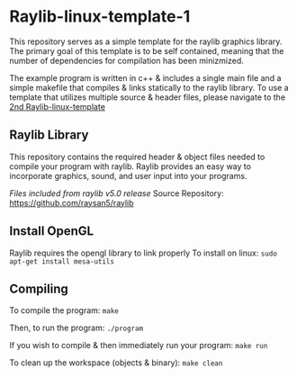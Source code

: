 # Raylib-linux-template-1

This repository serves as a simple template for the raylib graphics library.
The primary goal of this template is to be self contained, meaning that the
number of dependencies for compilation has been minizmized.

The example program is written in c++ & includes a single main file and a simple makefile that
compiles & links statically to the raylib library.
To use a template that utilizes multiple source & header files, please navigate to the 
[2nd Raylib-linux-template](https://github.com/DevHawksUTM/Raylib-linux-template-2)

## Raylib Library

This repository contains the required header & object files needed
to compile your program with raylib. Raylib provides an easy way to 
incorporate graphics, sound, and user input into your programs.

*Files included from raylib v5.0 release*
Source Repository: https://github.com/raysan5/raylib

## Install OpenGL

Raylib requires the opengl library to link properly
To install on linux: `sudo apt-get install mesa-utils`

## Compiling

To compile the program: `make`

Then, to run the program: `./program`

If you wish to compile & then immediately run your program: `make run`

To clean up the workspace (objects & binary): `make clean`